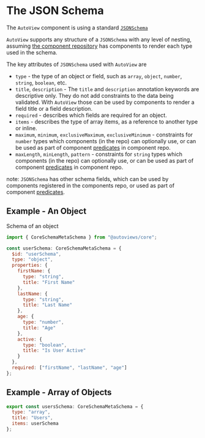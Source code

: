 # The JSON Schema

The `AutoView` component is using a standard [`JSONSchema`](https://json-schema.org/)

`AutoView` supports any structure of a `JSONSchema` with any level of nesting, assuming 
[the component repository](/docs/entities/components-repo) has components to render each type used in the schema.

The key attributes of `JSONSchema` used with `AutoView` are
* `type` - the type of an object or field, such as `array`, `object`, `number`, `string`, `boolean`, etc.
* `title`, `description` - The `title` and `description` annotation keywords are descriptive only. 
  They do not add constraints to the data being validated. With `AutoView` those can be used by components to render
  a field title or a field description. 
* `required` - describes which fields are required for an object.
* `items` - describes the type of array items, as a reference to another type or inline.
* `maximum`, `minimum`, `exclusiveMaximum`, `exclusiveMinimum` - constraints for `number` types which components (in the repo) can optionally use,
  or can be used as part of component [predicates](/docs/entities/components-repo#predicates) in component repo.
* `maxLength`, `minLength`, `pattern` - constraints for `string` types which components (in the repo) can optionally use,
  or can be used as part of component [predicates](/docs/entities/components-repo#predicates) in component repo.

note: `JSONSchema` has other schema fields, which can be used by components registered in the components repo, 
or used as part of component [predicates](/docs/entities/components-repo#predicates).   

## Example - An Object

Schema of an object      

```jsx
import { CoreSchemaMetaSchema } from "@autoviews/core";

const userSchema: CoreSchemaMetaSchema = {
  $id: "userSchema",
  type: "object",
  properties: {
    firstName: {
      type: "string",
      title: "First Name"
    },
    lastName: {
      type: "string",
      title: "Last Name"
    },
    age: {
      type: "number",
      title: "Age"
    },
    active: {
      type: "boolean",
      title: "Is User Active"
    }
  },
  required: ["firstName", "lastName", "age"]
};
```
                   

## Example - Array of Objects
                                      
```jsx
export const usersSchema: CoreSchemaMetaSchema = {
  type: "array",
  title: "Users",
  items: userSchema
};
```
